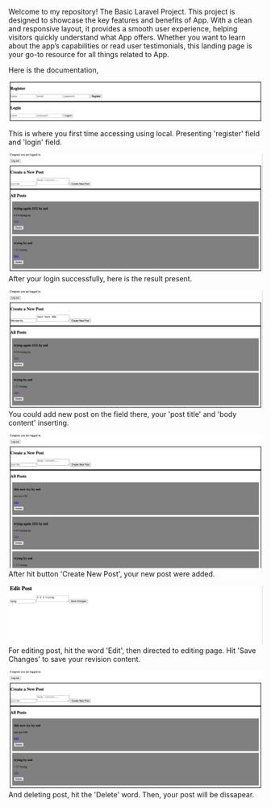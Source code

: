 Welcome to my repository! The Basic Laravel Project. This project is designed to showcase the key features and benefits of App. With a clean and responsive layout, it provides a smooth user experience, helping visitors quickly understand what App offers. Whether you want to learn about the app’s capabilities or read user testimonials, this landing page is your go-to resource for all things related to App.

Here is the documentation,

![image alt](https://github.com/pael0000/Post-App-Laravel/blob/main/home_page.jpg?raw=true)
This is where you first time accessing using local. Presenting 'register' field and 'login' field.


![image alt](https://github.com/pael0000/Post-App-Laravel/blob/main/login_succed.jpg?raw=true)
After your login successfully, here is the result present.


![image alt](https://github.com/pael0000/Post-App-Laravel/blob/main/create_new_post.jpg?raw=true)
You could add new post on the field there, your 'post title' and 'body content' inserting.


![image alt](https://github.com/pael0000/Post-App-Laravel/blob/main/new_post_succed.jpg?raw=true)
After hit button 'Create New Post', your new post were added.


![image alt](https://github.com/pael0000/Post-App-Laravel/blob/main/edit-post.jpg?raw=true)
For editing post, hit the word 'Edit', then directed to editing page. Hit 'Save Changes' to save your revision content.


![image alt](https://github.com/pael0000/Post-App-Laravel/blob/main/delete_succed.jpg?raw=true)
And deleting post, hit the 'Delete' word. Then, your post will be dissapear.
